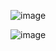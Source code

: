 ![image](https://github.com/user-attachments/assets/3e890a85-6d63-428f-85b7-49d6504e8f26)

![image](https://github.com/user-attachments/assets/f392fa01-bc72-4da2-958f-32db770b185a)
